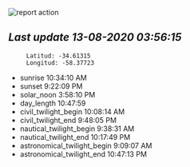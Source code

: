![report action](https://github.com/matiasz8/actions-for-reports/workflows/report%20action/badge.svg?branch=develop) 


## *****Last update 13-08-2020 03:56:15*****



		 Latitud: -34.61315
		 Longitud: -58.37723

 - sunrise 	 10:34:10 AM
 - sunset 	 9:22:09 PM
 - solar_noon 	 3:58:10 PM
 - day_length 	 10:47:59
 - civil_twilight_begin 	 10:08:14 AM
 - civil_twilight_end 	 9:48:05 PM
 - nautical_twilight_begin 	 9:38:31 AM
 - nautical_twilight_end 	 10:17:49 PM
 - astronomical_twilight_begin 	 9:09:07 AM
 - astronomical_twilight_end 	 10:47:13 PM
